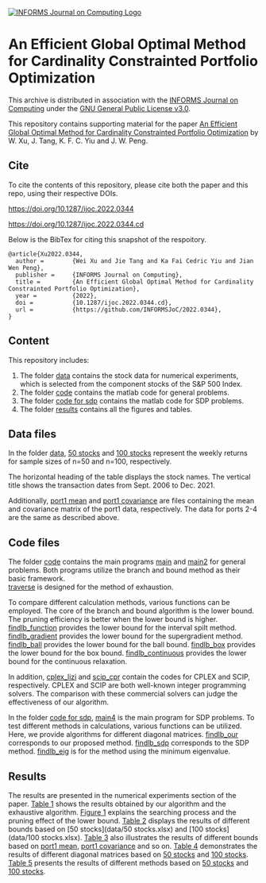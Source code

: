 [![INFORMS Journal on Computing Logo](https://INFORMSJoC.github.io/logos/INFORMS_Journal_on_Computing_Header.jpg)](https://pubsonline.informs.org/journal/ijoc)

# An Efficient Global Optimal Method for Cardinality Constrainted Portfolio Optimization

This archive is distributed in association with the [INFORMS Journal on
Computing](https://pubsonline.informs.org/journal/ijoc) under the [GNU General Public License v3.0](LICENSE).

This repository contains supporting material for the paper
[An Efficient Global Optimal Method for Cardinality Constrainted Portfolio Optimization](https://doi.org/10.1287/ijoc.2022.0344) by W. Xu, J. Tang, K. F. C. Yiu and J. W. Peng. 

## Cite

To cite the contents of this repository, please cite both the paper and this repo, using their respective DOIs.

https://doi.org/10.1287/ijoc.2022.0344

https://doi.org/10.1287/ijoc.2022.0344.cd

Below is the BibTex for citing this snapshot of the respoitory.

```
@article{Xu2022.0344,
  author =        {Wei Xu and Jie Tang and Ka Fai Cedric Yiu and Jian Wen Peng},
  publisher =     {INFORMS Journal on Computing},
  title =         {An Efficient Global Optimal Method for Cardinality Constrainted Portfolio Optimization},
  year =          {2022},
  doi =           {10.1287/ijoc.2022.0344.cd},
  url =           {https://github.com/INFORMSJoC/2022.0344},
}  
```

## Content

This repository includes:

1. The folder [data](data) contains the stock data for numerical experiments, which is selected from the component stocks of the S&P 500 Index.
2. The folder [code](code) contains the matlab code for general problems.
3. The folder [code for sdp](code_for_sdp) contains the matlab code for SDP problems.
4. The folder [results](results) contains all the figures and tables.

## Data files

In the folder [data](data), [50 stocks](data/50_stocks.xlsx) and [100 stocks](data/100_stocks.xlsx) represent the weekly returns for sample sizes of n=50 and n=100, respectively. 

The horizontal heading of the table displays the stock names. The vertical title shows the transaction dates from Sept. 2006 to Dec. 2021. 

Additionally, [port1 mean](data/port1_mean.txt) and [port1 covariance](data/port1_covariance.txt) are files containing the mean and covariance matrix of the port1 data, respectively. The data for ports 2-4 are the same as described above.

## Code files

The folder [code](code) contains the main programs [main](code/main.m) and [main2](code/main2.m) for general problems. 
Both programs utilize the branch and bound method as their basic framework.    
[traverse](code/traverse.m) is designed for the method of exhaustion.

To compare different calculation methods, various functions can be employed. The core of the branch and bound
algorithm is the lower bound. The pruning efficiency is better when the lower bound is higher. 
[findlb_function](code/findlb_function.m) provides the lower bound for the interval spilt method.
[findlb_gradient](code/findlb_gradient.m) provides the lower bound for the supergradient method.
[findlb_ball](code/findlb_ball.m) provides the lower bound for the ball bound.
[findlb_box](code/findlb_box.m) provides the lower bound for the box bound.
[findlb_continuous](code/findlb_continuous.m) provides the lower bound for the continuous relaxation.

In addition, [cplex_lizi](code/cplex_lizi.m) and [scip_cpr](code/scip_cpr.m) contain the codes for CPLEX and SCIP, respectively. CPLEX and SCIP are both
well-known integer programming solvers. The comparison with these commercial solvers can judge the effectiveness of our algorithm.

In the folder [code for sdp](code_for_sdp), [main4](code_for_sdp/main4.m) is the main program for SDP problems.
To test different methods in calculations, various functions can be utilized. Here, we provide algorithms for different diagonal matrices.
[findlb_our](code_for_sdp/findlb_our.m) corresponds to our proposed method.
[findlb_sdp](code_for_sdp/findlb_sdp.m) corresponds to the SDP method.
[findlb_eig](code_for_sdp/findlb_eig.m) is for the method using the minimum eigenvalue.

## Results

The results are presented in the numerical experiments section of the paper. 
[Table 1](results/Table_1_Verification_of_the_global_optimality.xlsx) shows the results obtained by our algorithm and the exhaustive algorithm. 
[Figure 1](results/Figure_1_Searching_process_of_our_method.png) explains the searching process and the pruning effect of the lower bound. 
[Table 2](results/Table_2_Comparison_among_different_lower_bounds_based_on_S&P_500.xlsx) displays the results of different bounds based on [50 stocks](data/50 stocks.xlsx) and [100 stocks](data/100 stocks.xlsx). 
[Table 3](results/Table_3_Comparison_among_different_lower_bounds_on_common_data_sets.xlsx) also illustrates the results of different bounds based on [port1 mean](data/port1_mean.txt), [port1 covariance](data/port1_covariance.txt) and so on. 
[Table 4](results/Table_4_Comparison_among_different_diagonal_matrices.xlsx) demonstrates the results of different diagonal matrices based on [50 stocks](data/50_stocks.xlsx) and [100 stocks](data/100_stocks.xlsx). 
[Table 5](results/Table_5_Comparison_among_different_methods_based_on_S&P_500.xlsx) presents the results of different methods based on [50 stocks](data/50_stocks.xlsx) and [100 stocks](data/100_stocks.xlsx).
